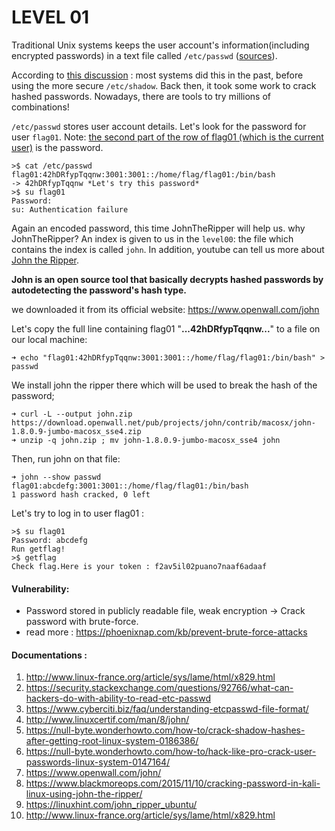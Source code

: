 
# LEVEL 01

Traditional Unix systems keeps the user account's information(including encrypted passwords) in a text file called `/etc/passwd` ([sources](http://www.linux-france.org/article/sys/lame/html/x829.html)).

According to [this discussion]([sources](https://security.stackexchange.com/questions/92766/what-can-hackers-do-with-ability-to-read-etc-passwd)) : most systems did this in the past, before using the more secure `/etc/shadow`.
Back then, it took some work to crack hashed passwords. Nowadays, there are tools to try millions of combinations!

`/etc/passwd` stores user account details. Let's look for the password for user `flag01`. 
Note: [the second part of the row of flag01 (which is the current user)](https://www.cyberciti.biz/faq/understanding-etcpasswd-file-format/) is the password.

```
>$ cat /etc/passwd
flag01:42hDRfypTqqnw:3001:3001::/home/flag/flag01:/bin/bash
-> 42hDRfypTqqnw *Let's try this password*  
>$ su flag01
Password:
su: Authentication failure
```

Again an encoded password, this time JohnTheRipper will help us.
why JohnTheRipper? An index is given to us in the `level00`: the file which contains the index is called
`john`. In addition, youtube can tell us more about [John the Ripper](http://www.linuxcertif.com/man/8/john/).

**John is an open source tool that basically decrypts hashed passwords by autodetecting the password's hash type.**

we downloaded it from its official website:
https://www.openwall.com/john


Let's copy the full line containing flag01 "**...42hDRfypTqqnw...**" to a file on our local machine:

`➜ echo "flag01:42hDRfypTqqnw:3001:3001::/home/flag/flag01:/bin/bash" > passwd`

We install john the ripper there which will be used to break the hash of the password;


```
➜ curl -L --output john.zip https://download.openwall.net/pub/projects/john/contrib/macosx/john-1.8.0.9-jumbo-macosx_sse4.zip
➜ unzip -q john.zip ; mv john-1.8.0.9-jumbo-macosx_sse4 john
```

Then, run john on that file:
```
➜ john --show passwd
flag01:abcdefg:3001:3001::/home/flag/flag01:/bin/bash
1 password hash cracked, 0 left
```
Let's try to log in to user flag01 :
````
>$ su flag01
Password: abcdefg
Run getflag!
>$ getflag
Check flag.Here is your token : f2av5il02puano7naaf6adaaf
````
#### Vulnerability:
* Password stored in publicly readable file, weak encryption -> Crack password with brute-force.
* read more : https://phoenixnap.com/kb/prevent-brute-force-attacks

#### Documentations :
1. http://www.linux-france.org/article/sys/lame/html/x829.html
1. https://security.stackexchange.com/questions/92766/what-can-hackers-do-with-ability-to-read-etc-passwd
1. https://www.cyberciti.biz/faq/understanding-etcpasswd-file-format/
1. http://www.linuxcertif.com/man/8/john/
1. https://null-byte.wonderhowto.com/how-to/crack-shadow-hashes-after-getting-root-linux-system-0186386/
1. https://null-byte.wonderhowto.com/how-to/hack-like-pro-crack-user-passwords-linux-system-0147164/
1. https://www.openwall.com/john/
1. https://www.blackmoreops.com/2015/11/10/cracking-password-in-kali-linux-using-john-the-ripper/
1. https://linuxhint.com/john_ripper_ubuntu/
1. http://www.linux-france.org/article/sys/lame/html/x829.html